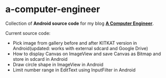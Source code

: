 # a-computer-engineer
Collection of <b>Android source code</b> for my blog <b>[A Computer Engineer](http://acomputerengineer.wordpress.com/)</b>.

Current source code:
- Pick image from gallery before and after KITKAT version in Android(updated: works with external sdcard and Google Drive)
- How to display Canvas on ImageView and save Canvas as Bitmap and store in sdcard in Android
- Draw circle shape in ImageView in Android
- Limit number range in EditText using InputFilter in Android